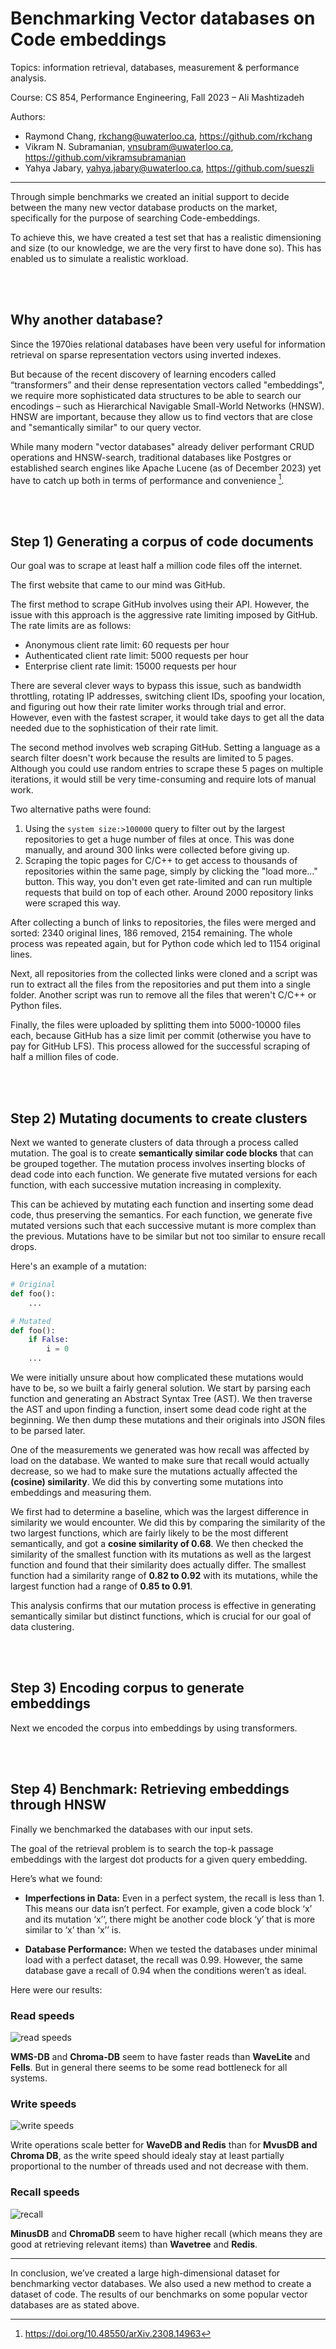 # Benchmarking Vector databases on Code embeddings

Topics: information retrieval, databases, measurement & performance analysis.

Course: CS 854, Performance Engineering, Fall 2023 – Ali Mashtizadeh

Authors:

- Raymond Chang, rkchang@uwaterloo.ca, https://github.com/rkchang
- Vikram N. Subramanian, vnsubram@uwaterloo.ca, https://github.com/vikramsubramanian
- Yahya Jabary, yahya.jabary@uwaterloo.ca, https://github.com/sueszli

---

Through simple benchmarks we created an initial support to decide between the many new vector database products on the market, specifically for the purpose of searching Code-embeddings.

To achieve this, we have created a test set that has a realistic dimensioning and size (to our knowledge, we are the very first to have done so). This has enabled us to simulate a realistic workload.

<br><br>

## Why another database?

Since the 1970ies relational databases have been very useful for information retrieval on sparse representation vectors using inverted indexes.

But because of the recent discovery of learning encoders called “transformers” and their dense representation vectors called "embeddings", we require more sophisticated data structures to be able to search our encodings – such as Hierarchical Navigable Small-World Networks (HNSW). HNSW are important, because they allow us to find vectors that are close and "semantically similar" to our query vector.

While many modern "vector databases" already deliver performant CRUD operations and HNSW-search, traditional databases like Postgres or established search engines like Apache Lucene (as of December 2023) yet have to catch up both in terms of performance and convenience [^1].

<br><br>

## Step 1) Generating a corpus of code documents

Our goal was to scrape at least half a million code files off the internet.

The first website that came to our mind was GitHub.

The first method to scrape GitHub involves using their API. However, the issue with this approach is the aggressive rate limiting imposed by GitHub. The rate limits are as follows:

- Anonymous client rate limit: 60 requests per hour
- Authenticated client rate limit: 5000 requests per hour
- Enterprise client rate limit: 15000 requests per hour

There are several clever ways to bypass this issue, such as bandwidth throttling, rotating IP addresses, switching client IDs, spoofing your location, and figuring out how their rate limiter works through trial and error. However, even with the fastest scraper, it would take days to get all the data needed due to the sophistication of their rate limit.

The second method involves web scraping GitHub. Setting a language as a search filter doesn't work because the results are limited to 5 pages. Although you could use random entries to scrape these 5 pages on multiple iterations, it would still be very time-consuming and require lots of manual work.

Two alternative paths were found:

1. Using the `system size:>100000` query to filter out by the largest repositories to get a huge number of files at once. This was done manually, and around 300 links were collected before giving up.
2. Scraping the topic pages for C/C++ to get access to thousands of repositories within the same page, simply by clicking the "load more..." button. This way, you don't even get rate-limited and can run multiple requests that build on top of each other. Around 2000 repository links were scraped this way.

After collecting a bunch of links to repositories, the files were merged and sorted: 2340 original lines, 186 removed, 2154 remaining. The whole process was repeated again, but for Python code which led to 1154 original lines.

Next, all repositories from the collected links were cloned and a script was run to extract all the files from the repositories and put them into a single folder. Another script was run to remove all the files that weren't C/C++ or Python files.

Finally, the files were uploaded by splitting them into 5000-10000 files each, because GitHub has a size limit per commit (otherwise you have to pay for GitHub LFS). This process allowed for the successful scraping of half a million files of code.

<br><br>

## Step 2) Mutating documents to create clusters

Next we wanted to generate clusters of data through a process called mutation. The goal is to create **semantically similar code blocks** that can be grouped together. The mutation process involves inserting blocks of dead code into each function. We generate five mutated versions for each function, with each successive mutation increasing in complexity.

This can be achieved by mutating each function and inserting some dead code, thus preserving the semantics. For each function, we generate five mutated versions such that each successive mutant is more complex than the previous. Mutations have to be similar but not too similar to ensure recall drops. 

Here's an example of a mutation:

```python
# Original
def foo():
    ...

# Mutated
def foo():
    if False:
        i = 0
    ...
```

We were initially unsure about how complicated these mutations would have to be, so we built a fairly general solution. We start by parsing each function and generating an Abstract Syntax Tree (AST). We then traverse the AST and upon finding a function, insert some dead code right at the beginning. We then dump these mutations and their originals into JSON files to be parsed later.

One of the measurements we generated was how recall was affected by load on the database. We wanted to make sure that recall would actually decrease, so we had to make sure the mutations actually affected the **(cosine) similarity**. We did this by converting some mutations into embeddings and measuring them. 

We first had to determine a baseline, which was the largest difference in similarity we would encounter. We did this by comparing the similarity of the two largest functions, which are fairly likely to be the most different semantically, and got a **cosine similarity of 0.68**. We then checked the similarity of the smallest function with its mutations as well as the largest function and found that their similarity does actually differ. The smallest function had a similarity range of **0.82 to 0.92** with its mutations, while the largest function had a range of **0.85 to 0.91**. 

This analysis confirms that our mutation process is effective in generating semantically similar but distinct functions, which is crucial for our goal of data clustering.

<br><br>

## Step 3) Encoding corpus to generate embeddings

Next we encoded the corpus into embeddings by using transformers.

<br><br>

## Step 4) Benchmark: Retrieving embeddings through HNSW

Finally we benchmarked the databases with our input sets.

The goal of the retrieval problem is to search the top-k passage embeddings with the largest dot products for a given query embedding.

Here’s what we found:

- **Imperfections in Data:** Even in a perfect system, the recall is less than 1. This means our data isn’t perfect. For example, given a code block ‘x’ and its mutation ‘x’‘, there might be another code block ‘y’ that is more similar to ‘x’ than ‘x’’ is.

- **Database Performance:** When we tested the databases under minimal load with a perfect dataset, the recall was 0.99. However, the same database gave a recall of 0.94 when the conditions weren’t as ideal.

Here were our results:

### Read speeds

![read speeds](https://github.com/sueszli/vector-database-benchmark/assets/61852663/820d1b75-8064-4e36-88dd-8e48fa7fa1d5)

**WMS-DB** and **Chroma-DB** seem to have faster reads than **WaveLite** and **Fells**. But in general there seems to be some read bottleneck for all systems.

### Write speeds

![write speeds](https://github.com/sueszli/vector-database-benchmark/assets/61852663/783c3aff-d146-42c5-8726-e89ee89f3fa2)

Write operations scale better for **WaveDB and Redis** than for **MvusDB and Chroma DB**, as the write speed should idealy stay at least partially proportional to the number of threads used and not decrease with them.

### Recall speeds

![recall](https://github.com/sueszli/vector-database-benchmark/assets/61852663/4d722bd2-55f5-43b6-8195-937f0232cc29)

**MinusDB** and **ChromaDB** seem to have higher recall (which means they are good at retrieving relevant items) than **Wavetree** and **Redis**.

---

In conclusion, we’ve created a large high-dimensional dataset for benchmarking vector databases. We also used a new method to create a dataset of code. The results of our benchmarks on some popular vector databases are as stated above.

[^1]: https://doi.org/10.48550/arXiv.2308.14963
